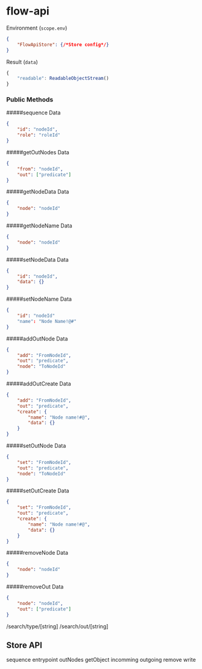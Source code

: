 # flow-api

Environment (`scope.env`)
```json
{
    "FlowApiStore": {/*Store config*/}
}
```

Result (`data`)
```js
{
    "readable": ReadableObjectStream()
}
```

### Public Methods
#####sequence
Data
```json
{
    "id": "nodeId",
    "role": "roleId"
}
```

#####getOutNodes
Data
```json
{
    "from": "nodeId",
    "out": ["predicate"]
}
```
#####getNodeData
Data
```json
{
    "node": "nodeId"
}
```
#####getNodeName
Data
```json
{
    "node": "nodeId"
}
```
#####setNodeData
Data
```json
{
    "id": "nodeId",
    "data": {}
}
```
#####setNodeName
Data
```json
{
    "id": "nodeId"
    "name": "Node Name!@#"
}
```
#####addOutNode
Data
```json
{
    "add": "FromNodeId",
    "out": "predicate",
    "node": "ToNodeId"
}
```
#####addOutCreate
Data
```json
{
    "add": "FromNodeId",
    "out": "predicate",
    "create": {
        "name": "Node name!#@",
        "data": {}
    }
}
```
#####setOutNode
Data
```json
{
    "set": "FromNodeId",
    "out": "predicate",
    "node": "ToNodeId"
}
```
#####setOutCreate
Data
```json
{
    "set": "FromNodeId",
    "out": "predicate",
    "create": {
        "name": "Node name!#@",
        "data": {}
    }
}
```
#####removeNode
Data
```json
{
    "node": "nodeId"
}
```
#####removeOut
Data
```json
{
    "node": "nodeId",
    "out": ["predicate"]
}
```
/search/type/[string]
/search/out/[string]

## Store API
sequence
entrypoint
outNodes
getObject
incomming
outgoing
remove
write
